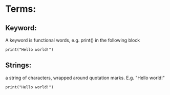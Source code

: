 # Terms:
## Keyword:
A keyword is functional words, e.g. print() in the following block
```{Python}
print("Hello world!")
```
## Strings:
a string of characters, wrapped around quotation marks. E.g. "Hello world!"
```{Python}
print("Hello world!")
```

